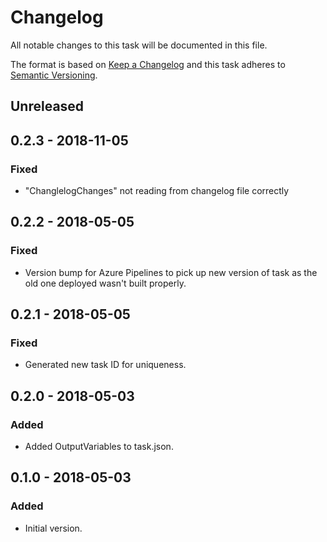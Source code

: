 # Changelog
All notable changes to this task will be documented in this file.

The format is based on [Keep a Changelog](http://keepachangelog.com/en/1.0.0/)
and this task adheres to [Semantic Versioning](http://semver.org/spec/v2.0.0.html).

## Unreleased

## 0.2.3 - 2018-11-05
### Fixed
- "ChanglelogChanges" not reading from changelog file correctly

## 0.2.2 - 2018-05-05
### Fixed
- Version bump for Azure Pipelines to pick up new version of task as the old one deployed wasn't built properly.

## 0.2.1 - 2018-05-05
### Fixed
- Generated new task ID for uniqueness.

## 0.2.0 - 2018-05-03
### Added
- Added OutputVariables to task.json.

## 0.1.0 - 2018-05-03
### Added
- Initial version.
